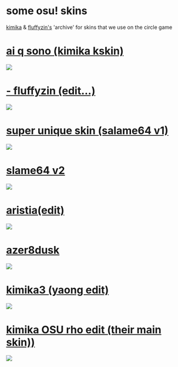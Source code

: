 # some osu! skins
[kimika](https://osu.ppy.sh/u/16707049) & [fluffyzin's](https://osu.ppy.sh/u/9752994) 'archive' for skins that we use on the circle game

# [ai q sono (kimika kskin)](https://cdn.discordapp.com/attachments/729657386293264464/882339242834030632/ai_q_sono.osk)
![](https://i.imgur.com/DQ0QoiK.jpeg)

# [- fluffyzin (edit...)](https://salame.s-ul.eu/XUgbTwj7)
![](https://i.imgur.com/5aj73lh.jpeg)

# [super unique skin (salame64 v1)](https://salame.s-ul.eu/MGoZQkp2)
![](https://i.imgur.com/VEn10l5.jpg)

# [slame64 v2](https://salame.s-ul.eu/WIcddMc0)
![](https://i.imgur.com/ZqJyC2S.jpeg)

# [aristia(edit)](https://fumireko.s-ul.eu/BXxaQmP6)
![](https://user-images.githubusercontent.com/86303757/127580607-9e8b444b-3bb2-4b9d-8f3a-a110d716a07d.jpg)

# [azer8dusk](https://fluffyzin.s-ul.eu/UD3gMeFC)
![](https://user-images.githubusercontent.com/86303757/127580716-a958b51a-7b46-4f9d-97c1-3474ce886370.jpg)

# [kimika3 (yaong edit)](https://salame.s-ul.eu/0em6YSlY)
![](https://user-images.githubusercontent.com/80842081/129247051-1622eaab-edda-4ccd-839b-35365cd80f8c.jpg)

# [kimika OSU  rho edit (their main skin)) ](https://cdn.discordapp.com/attachments/902440505026179092/916892204889423902/kimika2021.osk)
![](https://cdn.discordapp.com/attachments/902440505026179092/916893078495842375/screenshot757.jpg)
